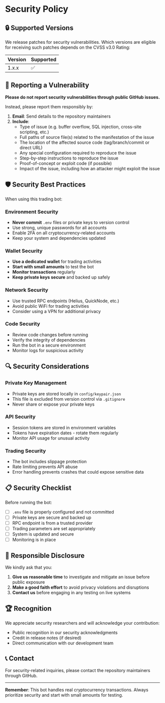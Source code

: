# Security Policy

## 🔒 Supported Versions

We release patches for security vulnerabilities. Which versions are eligible for receiving such patches depends on the CVSS v3.0 Rating:

| Version | Supported          |
| ------- | ------------------ |
| 1.x.x   | :white_check_mark: |

## 🚨 Reporting a Vulnerability

**Please do not report security vulnerabilities through public GitHub issues.**

Instead, please report them responsibly by:

1. **Email**: Send details to the repository maintainers
2. **Include**:
   - Type of issue (e.g. buffer overflow, SQL injection, cross-site scripting, etc.)
   - Full paths of source file(s) related to the manifestation of the issue
   - The location of the affected source code (tag/branch/commit or direct URL)
   - Any special configuration required to reproduce the issue
   - Step-by-step instructions to reproduce the issue
   - Proof-of-concept or exploit code (if possible)
   - Impact of the issue, including how an attacker might exploit the issue

## 🛡️ Security Best Practices

When using this trading bot:

### Environment Security

- **Never commit** `.env` files or private keys to version control
- Use strong, unique passwords for all accounts
- Enable 2FA on all cryptocurrency-related accounts
- Keep your system and dependencies updated

### Wallet Security

- **Use a dedicated wallet** for trading activities
- **Start with small amounts** to test the bot
- **Monitor transactions** regularly
- **Keep private keys secure** and backed up safely

### Network Security

- Use trusted RPC endpoints (Helius, QuickNode, etc.)
- Avoid public WiFi for trading activities
- Consider using a VPN for additional privacy

### Code Security

- Review code changes before running
- Verify the integrity of dependencies
- Run the bot in a secure environment
- Monitor logs for suspicious activity

## 🔍 Security Considerations

### Private Key Management

- Private keys are stored locally in `config/keypair.json`
- This file is excluded from version control via `.gitignore`
- Never share or expose your private keys

### API Security

- Session tokens are stored in environment variables
- Tokens have expiration dates - rotate them regularly
- Monitor API usage for unusual activity

### Trading Security

- The bot includes slippage protection
- Rate limiting prevents API abuse
- Error handling prevents crashes that could expose sensitive data

## 📋 Security Checklist

Before running the bot:

- [ ] `.env` file is properly configured and not committed
- [ ] Private keys are secure and backed up
- [ ] RPC endpoint is from a trusted provider
- [ ] Trading parameters are set appropriately
- [ ] System is updated and secure
- [ ] Monitoring is in place

## 🚀 Responsible Disclosure

We kindly ask that you:

1. **Give us reasonable time** to investigate and mitigate an issue before public exposure
2. **Make a good faith effort** to avoid privacy violations and disruptions
3. **Contact us** before engaging in any testing on live systems

## 🏆 Recognition

We appreciate security researchers and will acknowledge your contribution:

- Public recognition in our security acknowledgments
- Credit in release notes (if desired)
- Direct communication with our development team

## 📞 Contact

For security-related inquiries, please contact the repository maintainers through GitHub.

---

**Remember**: This bot handles real cryptocurrency transactions. Always prioritize security and start with small amounts for testing.
